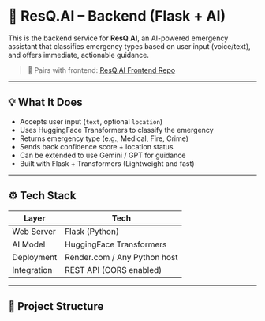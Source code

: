 # 🧠 ResQ.AI – Backend (Flask + AI)

This is the backend service for **ResQ.AI**, an AI-powered emergency assistant that classifies emergency types based on user input (voice/text), and offers immediate, actionable guidance.

> 🔗 Pairs with frontend: [ResQ.AI Frontend Repo](https://github.com/18Prachi/resq-ai)

---

## 💡 What It Does

- Accepts user input (`text`, optional `location`)
- Uses HuggingFace Transformers to classify the emergency
- Returns emergency type (e.g., Medical, Fire, Crime)
- Sends back confidence score + location status
- Can be extended to use Gemini / GPT for guidance
- Built with Flask + Transformers (Lightweight and fast)

---

## ⚙️ Tech Stack

| Layer        | Tech                        |
|--------------|-----------------------------|
| Web Server   | Flask (Python)              |
| AI Model     | HuggingFace Transformers    |
| Deployment   | Render.com / Any Python host|
| Integration  | REST API (CORS enabled)     |

---

## 📁 Project Structure


